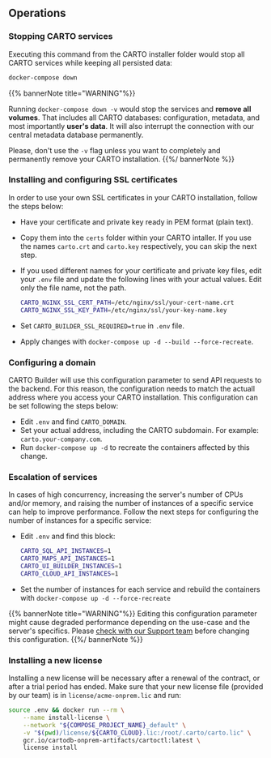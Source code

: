 ## Operations

### Stopping CARTO services

Executing this command from the CARTO installer folder would stop all CARTO services while keeping all persisted data:

```bash
docker-compose down
```

{{% bannerNote title="WARNING"%}}

Running `docker-compose down -v` would stop the services and **remove all volumes**. That includes all CARTO databases: configuration, metadata, and most importantly **user's data**. It will also interrupt the connection with our central metadata database permanently. 

Please, don't use the `-v` flag unless you want to completely and permanently remove your CARTO installation.
{{%/ bannerNote %}}


<!-- 
### Upgrading

Upgrading the installation requires a new installer package provided by the CARTO team. Follow these steps to have your instance updated


### Persisting configuration across upgrades

Using `.env.customer` file to persist configuration
-->

### Installing and configuring SSL certificates

In order to use your own SSL certificates in your CARTO installation, follow the steps below: 

* Have your certificate and private key ready in PEM format (plain text).
* Copy them into the `certs` folder within your CARTO intaller. If you use the names `carto.crt` and `carto.key` respectively, you can skip the next step. 
* If you used different names for your certificate and private key files, edit your `.env` file and update the following lines with your actual values. Edit only the file name, not the path.

	```bash
	CARTO_NGINX_SSL_CERT_PATH=/etc/nginx/ssl/your-cert-name.crt
	CARTO_NGINX_SSL_KEY_PATH=/etc/nginx/ssl/your-key-name.key
	```
* Set `CARTO_BUILDER_SSL_REQUIRED=true` in `.env` file.
* Apply changes with `docker-compose up -d --build --force-recreate`.

### Configuring a domain 

CARTO Builder will use this configuration parameter to send API requests to the backend. For this reason, the configuration needs to match the actuall address where you access your CARTO installation. This configuration can be set following the steps below:

* Edit `.env` and find `CARTO_DOMAIN`.
* Set your actual address, including the CARTO subdomain. For example: `carto.your-company.com`.
* Run `docker-compose up -d` to recreate the containers affected by this change.

### Escalation of services

In cases of high concurrency, increasing the server's number of CPUs and/or memory, and raising the number of instances of a specific service can help to improve performance. Follow the next steps for configuring the number of instances for a specific service:

* Edit `.env` and find this block:
	```bash
	CARTO_SQL_API_INSTANCES=1
	CARTO_MAPS_API_INSTANCES=1
	CARTO_UI_BUILDER_INSTANCES=1
	CARTO_CLOUD_API_INSTANCES=1
	```
* Set the number of instances for each service and rebuild the containers with `docker-compose up -d --force-recreate`

{{% bannerNote title="WARNING"%}}
Editing this configuration parameter might cause degraded performance depending on the use-case and the server's specifics. Please [check with our Support team](mailto:enterprise-support@carto.com) before changing this configuration.
{{%/ bannerNote %}}

### Installing a new license

Installing a new license will be necessary after a renewal of the contract, or after a trial period has ended.
Make sure that your new license file (provided by our team) is in `license/acme-onprem.lic` and run:

```bash
source .env && docker run --rm \
    --name install-license \
    --network "${COMPOSE_PROJECT_NAME}_default" \
    -v "$(pwd)/license/${CARTO_CLOUD}.lic:/root/.carto/carto.lic" \
    gcr.io/cartodb-onprem-artifacts/cartoctl:latest \
    license install
```


